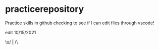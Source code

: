# practicerepository
Practice skills in github
checking to see if I can edit files through vscode!



edit 10/15/2021


\o/
 |
 /\